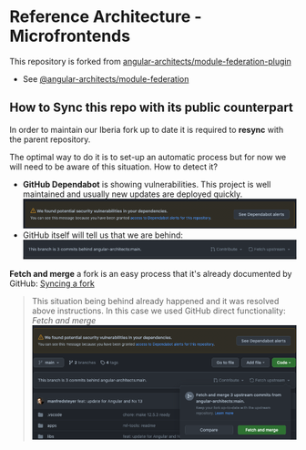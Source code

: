 # Reference Architecture - Microfrontends

This repository is forked from [angular-architects/module-federation-plugin](https://github.com/angular-architects/module-federation-plugin)

- See [@angular-architects/module-federation](./libs/mf/README.md)

## How to Sync this repo with its public counterpart

In order to maintain our Iberia fork up to date it is required to **resync** with the parent repository. 

The optimal way to do it is to set-up an automatic process but for now we will need to be aware of this situation. How to detect it?
- **GitHub Dependabot** is showing vulnerabilities. This project is well maintained and usually new updates are deployed quickly.
![dependabot](doc/dependabot.png)
- GitHub itself will tell us that we are behind:
![behind](doc/branch-behind.png)

**Fetch and merge** a fork is an easy process that it's already documented by GitHub: [Syncing a fork](https://docs.github.com/en/pull-requests/collaborating-with-pull-requests/working-with-forks/syncing-a-fork)

> This situation being behind already happened and it was resolved above instructions. In this case we used GitHub direct functionality: *Fetch and merge*
> ![sync](doc/sync.png)